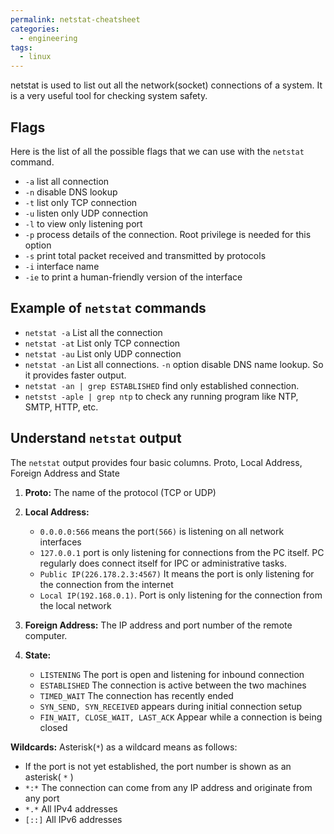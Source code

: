 ```yaml
---
permalink: netstat-cheatsheet
categories:
  - engineering
tags:
  - linux
---
```



netstat is used to list out all the network(socket) connections of a system. It is a very useful tool for checking system safety.

## Flags
Here is the list of all the possible flags that we can use with the `netstat` command.
-   `-a` list all connection
-   `-n` disable DNS lookup
-   `-t` list only TCP connection
-   `-u` listen only  UDP connection
-   `-l` to view only listening port
-   `-p` process details of the connection. Root privilege is needed for this option
-   `-s` print total packet received and transmitted by protocols
-   `-i` interface name
-   `-ie` to print a human-friendly version of the interface

## Example of `netstat` commands
-   `netstat -a` List all the connection
-   `netstat -at` List only TCP connection
-   `netstat -au` List only UDP connection
-   `netstat -an` List all connections. `-n` option disable DNS name lookup. So it provides faster output.
-   `netstat -an | grep ESTABLISHED` find only established connection.
-   `netstst -aple | grep ntp` to check any running program like NTP, SMTP, HTTP, etc.

## Understand `netstat` output
The `netstat` output provides four basic columns.
Proto, Local Address, Foreign Address and State
1. **Proto:** The name of the protocol (TCP or UDP)
2. **Local Address:**
	-   `0.0.0.0:566` means the port`(566)` is listening on all network interfaces
	-   `127.0.0.1` port is only listening for connections from the PC itself. PC regularly does connect itself for IPC or administrative tasks.
	-   `Public IP(226.178.2.3:4567)` It means the port is only listening for the connection from the internet
	-   `Local IP(192.168.0.1)`. Port is only listening for the connection from the local network

3. **Foreign Address:** The IP address and port number of the remote computer.
4. **State:**
	-   `LISTENING` The port is open and listening for inbound connection
	-   `ESTABLISHED` The connection is active between the two machines
	-   `TIMED_WAIT` The connection has recently ended
	-   `SYN_SEND, SYN_RECEIVED` appears during initial connection setup
	-   `FIN_WAIT, CLOSE_WAIT, LAST_ACK` Appear while a connection is being closed

**Wildcards:** Asterisk(`*`) as a wildcard means as follows:
-   If the port is not yet  established, the port number is shown as an asterisk( `*` )
-   `*:*` The connection can come from any IP address and originate from any port
-   `*.*` All IPv4 addresses
-   `[::]` All IPv6 addresses